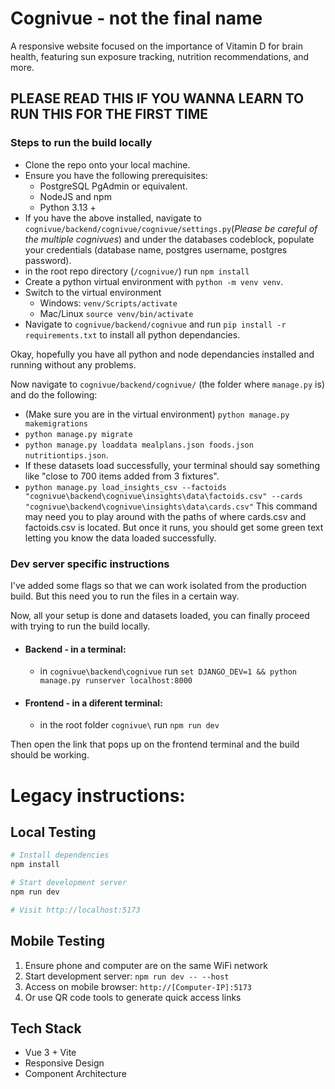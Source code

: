 # Cognivue - not the final name

A responsive website focused on the importance of Vitamin D for brain health, featuring sun exposure tracking, nutrition recommendations, and more.

## PLEASE READ THIS IF YOU WANNA LEARN TO RUN THIS FOR THE FIRST TIME
### Steps to run the build locally
- Clone the repo onto your local machine.
- Ensure you have the following prerequisites:
    - PostgreSQL PgAdmin or equivalent.
    - NodeJS and npm
    - Python 3.13 +
- If you have the above installed, navigate to `cognivue/backend/cognivue/cognivue/settings.py`(*Please be careful of the multiple cognivues*) and under the databases codeblock, populate your credentials (database name, postgres username, postgres password).
- in the root repo directory (`/cognivue/`) run `npm install`
- Create a python virtual environment with `python -m venv venv`.
- Switch to the virtual environment
    - Windows: `venv/Scripts/activate`
    - Mac/Linux `source venv/bin/activate`
- Navigate to `cognivue/backend/cognivue` and run `pip install -r requirements.txt` to install all python dependancies.

Okay, hopefully you have all python and node dependancies installed and running without any problems.

Now navigate to `cognivue/backend/cognivue/` (the folder where `manage.py` is) and do the following:
- (Make sure you are in the virtual environment) `python manage.py makemigrations`
- `python manage.py migrate`
- `python manage.py loaddata mealplans.json foods.json nutritiontips.json`.
- If these datasets load successfully, your terminal should say something like "close to 700 items added from 3 fixtures".
- `python manage.py load_insights_csv --factoids "cognivue\backend\cognivue\insights\data\factoids.csv" --cards "cognivue\backend\cognivue\insights\data\cards.csv"` This command may need you to play around with the paths of where cards.csv and factoids.csv is located. But once it runs, you should get some green text letting you know the data loaded successfully.

### Dev server specific instructions
I've added some flags so that we can work isolated from the production build. But this need you to run the files in a certain way.

Now, all your setup is done and datasets loaded, you can finally proceed with trying to run the build locally.
- #### Backend - in a terminal:
    - in `cognivue\backend\cognivue` run `set DJANGO_DEV=1 && python manage.py runserver localhost:8000`
- #### Frontend - in a diferent terminal:
    - in the root folder `cognivue\` run `npm run dev`

Then open the link that pops up on the frontend terminal and the build should be working.



# Legacy instructions:
## Local Testing

```bash
# Install dependencies
npm install

# Start development server
npm run dev

# Visit http://localhost:5173
```

## Mobile Testing

1. Ensure phone and computer are on the same WiFi network
2. Start development server: `npm run dev -- --host`
3. Access on mobile browser: `http://[Computer-IP]:5173`
4. Or use QR code tools to generate quick access links

## Tech Stack

- Vue 3 + Vite
- Responsive Design
- Component Architecture
